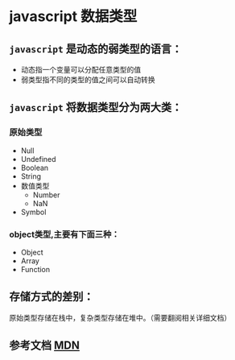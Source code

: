 # javascript 数据类型
## `javascript` 是动态的弱类型的语言：
- 动态指一个变量可以分配任意类型的值
- 弱类型指不同的类型的值之间可以自动转换
## `javascript` 将数据类型分为两大类：
### 原始类型
  - Null
  - Undefined
  - Boolean
  - String
  - 数值类型
    - Number
    - NaN
  - Symbol
### object类型,主要有下面三种：
- Object
- Array
- Function
## 存储方式的差别：
原始类型存储在栈中，复杂类型存储在堆中。（需要翻阅相关详细文档）
## 参考文档 [MDN](https://developer.mozilla.org/en-US/docs/Web/JavaScript/Data_structures)


